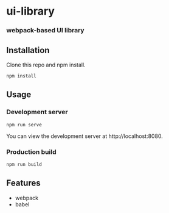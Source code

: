 # ui-library
### webpack-based UI library
## Installation
Clone this repo and npm install.
```
npm install
```
## Usage
### Development server
```
npm run serve
```
You can view the development server at http://localhost:8080.
### Production build
```
npm run build
```
## Features
* webpack
* babel